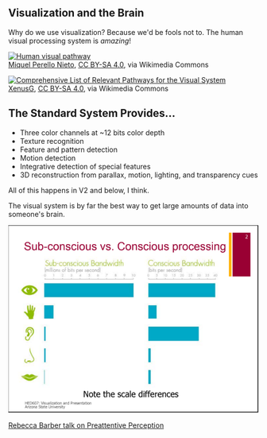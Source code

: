 ## Visualization and the Brain ##

Why do we use visualization?  Because we'd be fools not to.  The human
visual processing system is *amazing*!


<a title="Miquel Perello Nieto, CC BY-SA 4.0 &lt;https://creativecommons.org/licenses/by-sa/4.0&gt;, via Wikimedia Commons" href="https://upload.wikimedia.org/wikipedia/commons/b/bf/Human_visual_pathway.svg"><img width="256" alt="Human visual pathway" src="https://upload.wikimedia.org/wikipedia/commons/thumb/b/bf/Human_visual_pathway.svg/256px-Human_visual_pathway.svg.png"></a>
<br>
<a href="https://commons.wikimedia.org/wiki/File:Human_visual_pathway.svg">Miquel Perello Nieto</a>, <a href="https://creativecommons.org/licenses/by-sa/4.0">CC BY-SA 4.0</a>, via Wikimedia Commons


<a title="XenusG, CC BY-SA 4.0 &lt;https://creativecommons.org/licenses/by-sa/4.0&gt;, via Wikimedia Commons" href="https://upload.wikimedia.org/wikipedia/commons/e/e1/Comprehensive_List_of_Relevant_Pathways_for_the_Visual_System.png"><img width="256" alt="Comprehensive List of Relevant Pathways for the Visual System" src="https://upload.wikimedia.org/wikipedia/commons/thumb/e/e1/Comprehensive_List_of_Relevant_Pathways_for_the_Visual_System.png/256px-Comprehensive_List_of_Relevant_Pathways_for_the_Visual_System.png"></a><br>
<a href="https://commons.wikimedia.org/wiki/File:Comprehensive_List_of_Relevant_Pathways_for_the_Visual_System.png">XenusG</a>, <a href="https://creativecommons.org/licenses/by-sa/4.0">CC BY-SA 4.0</a>, via Wikimedia Commons



## The Standard System Provides...

* Three color channels at ~12 bits color depth
* Texture recognition
* Feature and pattern detection
* Motion detection
* Integrative detection of special features
* 3D reconstruction from parallax, motion, lighting, and transparency cues


All of this happens in V2 and below, I think.

The visual system is by far the best way to get large amounts of data
into someone's brain.



![Bandwidths Of Sensory Processing](images/preconscious_vs_conscious_bandwidths.png)



[Rebecca Barber talk on Preattentive Perception](https://www.youtube.com/watch?v=W9SMQihwZwk)